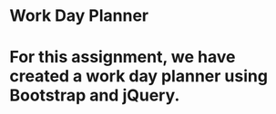 # Work Day Planner
# For this assignment, we have created a work day planner using Bootstrap and jQuery. 
